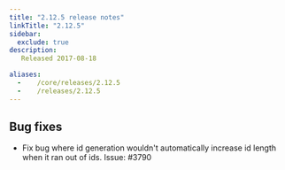 ```yaml
---
title: "2.12.5 release notes"
linkTitle: "2.12.5"
sidebar:
  exclude: true
description:
   Released 2017-08-18

aliases:
  -    /core/releases/2.12.5
  -    /releases/2.12.5
---
```


## Bug fixes

- Fix bug where id generation wouldn't automatically increase id length when it ran out of ids. Issue: #3790
